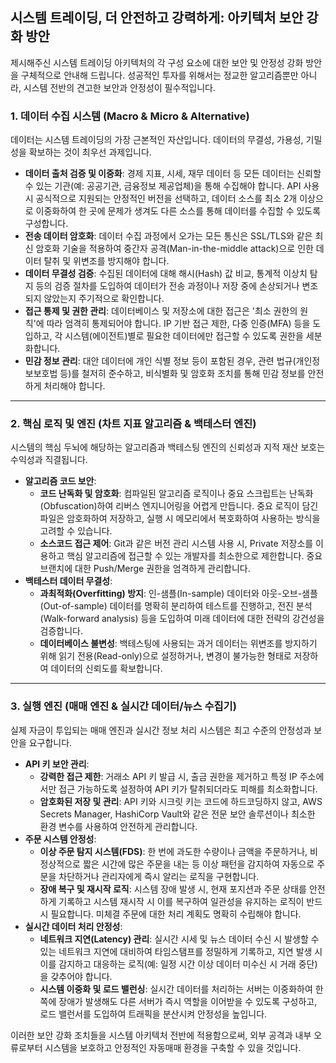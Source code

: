 ## 시스템 트레이딩, 더 안전하고 강력하게: 아키텍처 보안 강화 방안

제시해주신 시스템 트레이딩 아키텍처의 각 구성 요소에 대한 보안 및 안정성 강화 방안을 구체적으로 안내해 드립니다. 성공적인 투자를 위해서는 정교한 알고리즘뿐만 아니라, 시스템 전반의 견고한 보안과 안정성이 필수적입니다.

### 1. 데이터 수집 시스템 (Macro & Micro & Alternative)

데이터는 시스템 트레이딩의 가장 근본적인 자산입니다. 데이터의 무결성, 가용성, 기밀성을 확보하는 것이 최우선 과제입니다.

* **데이터 출처 검증 및 이중화**: 경제 지표, 시세, 재무 데이터 등 모든 데이터는 신뢰할 수 있는 기관(예: 공공기관, 금융정보 제공업체)을 통해 수집해야 합니다. API 사용 시 공식적으로 지원되는 안정적인 버전을 선택하고, 데이터 소스를 최소 2개 이상으로 이중화하여 한 곳에 문제가 생겨도 다른 소스를 통해 데이터를 수집할 수 있도록 구성합니다.
* **전송 데이터 암호화**: 데이터 수집 과정에서 오가는 모든 통신은 SSL/TLS와 같은 최신 암호화 기술을 적용하여 중간자 공격(Man-in-the-middle attack)으로 인한 데이터 탈취 및 위변조를 방지해야 합니다.
* **데이터 무결성 검증**: 수집된 데이터에 대해 해시(Hash) 값 비교, 통계적 이상치 탐지 등의 검증 절차를 도입하여 데이터가 전송 과정이나 저장 중에 손상되거나 변조되지 않았는지 주기적으로 확인합니다.
* **접근 통제 및 권한 관리**: 데이터베이스 및 저장소에 대한 접근은 '최소 권한의 원칙'에 따라 엄격히 통제되어야 합니다. IP 기반 접근 제한, 다중 인증(MFA) 등을 도입하고, 각 시스템(에이전트)별로 필요한 데이터에만 접근할 수 있도록 권한을 세분화합니다.
* **민감 정보 관리**: 대안 데이터에 개인 식별 정보 등이 포함된 경우, 관련 법규(개인정보보호법 등)를 철저히 준수하고, 비식별화 및 암호화 조치를 통해 민감 정보를 안전하게 처리해야 합니다.

---

### 2. 핵심 로직 및 엔진 (차트 지표 알고리즘 & 백테스터 엔진)

시스템의 핵심 두뇌에 해당하는 알고리즘과 백테스팅 엔진의 신뢰성과 지적 재산 보호는 수익성과 직결됩니다.

* **알고리즘 코드 보안**:
    * **코드 난독화 및 암호화**: 컴파일된 알고리즘 로직이나 중요 스크립트는 난독화(Obfuscation)하여 리버스 엔지니어링을 어렵게 만듭니다. 중요 로직이 담긴 파일은 암호화하여 저장하고, 실행 시 메모리에서 복호화하여 사용하는 방식을 고려할 수 있습니다.
    * **소스코드 접근 제어**: Git과 같은 버전 관리 시스템 사용 시, Private 저장소를 이용하고 핵심 알고리즘에 접근할 수 있는 개발자를 최소한으로 제한합니다. 중요 브랜치에 대한 Push/Merge 권한을 엄격하게 관리합니다.
* **백테스터 데이터 무결성**:
    * **과최적화(Overfitting) 방지**: 인-샘플(In-sample) 데이터와 아웃-오브-샘플(Out-of-sample) 데이터를 명확히 분리하여 테스트를 진행하고, 전진 분석(Walk-forward analysis) 등을 도입하여 미래 데이터에 대한 전략의 강건성을 검증합니다.
    * **데이터베이스 불변성**: 백테스팅에 사용되는 과거 데이터는 위변조를 방지하기 위해 읽기 전용(Read-only)으로 설정하거나, 변경이 불가능한 형태로 저장하여 데이터의 신뢰도를 확보합니다.

---

### 3. 실행 엔진 (매매 엔진 & 실시간 데이터/뉴스 수집기)

실제 자금이 투입되는 매매 엔진과 실시간 정보 처리 시스템은 최고 수준의 안정성과 보안을 요구합니다.

* **API 키 보안 관리**:
    * **강력한 접근 제한**: 거래소 API 키 발급 시, 출금 권한을 제거하고 특정 IP 주소에서만 접근 가능하도록 설정하여 API 키가 탈취되더라도 피해를 최소화합니다.
    * **암호화된 저장 및 관리**: API 키와 시크릿 키는 코드에 하드코딩하지 않고, AWS Secrets Manager, HashiCorp Vault와 같은 전문 보안 솔루션이나 최소한 환경 변수를 사용하여 안전하게 관리합니다.
* **주문 시스템 안정성**:
    * **이상 주문 탐지 시스템(FDS)**: 한 번에 과도한 수량이나 금액을 주문하거나, 비정상적으로 짧은 시간에 많은 주문을 내는 등 이상 패턴을 감지하여 자동으로 주문을 차단하거나 관리자에게 즉시 알리는 로직을 구현합니다.
    * **장애 복구 및 재시작 로직**: 시스템 장애 발생 시, 현재 포지션과 주문 상태를 안전하게 기록하고 시스템 재시작 시 이를 복구하여 일관성을 유지하는 로직이 반드시 필요합니다. 미체결 주문에 대한 처리 계획도 명확히 수립해야 합니다.
* **실시간 데이터 처리 안정성**:
    * **네트워크 지연(Latency) 관리**: 실시간 시세 및 뉴스 데이터 수신 시 발생할 수 있는 네트워크 지연에 대비하여 타임스탬프를 정밀하게 기록하고, 지연 발생 시 이를 감지하고 대응하는 로직(예: 일정 시간 이상 데이터 미수신 시 거래 중단)을 갖추어야 합니다.
    * **시스템 이중화 및 로드 밸런싱**: 실시간 데이터를 처리하는 서버는 이중화하여 한쪽에 장애가 발생해도 다른 서버가 즉시 역할을 이어받을 수 있도록 구성하고, 로드 밸런서를 도입하여 트래픽을 분산시켜 안정성을 높입니다.

이러한 보안 강화 조치들을 시스템 아키텍처 전반에 적용함으로써, 외부 공격과 내부 오류로부터 시스템을 보호하고 안정적인 자동매매 환경을 구축할 수 있을 것입니다.